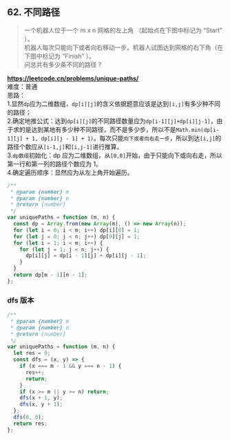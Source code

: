 ## 62. 不同路径

> 一个机器人位于一个 m x n 网格的左上角 （起始点在下图中标记为 “Start” ）。  
> 机器人每次只能向下或者向右移动一步。机器人试图达到网格的右下角（在下图中标记为 “Finish” ）。  
> 问总共有多少条不同的路径？

**https://leetcode.cn/problems/unique-paths/**  
难度：普通  
思路：  
1.显然`dp`应为二维数组，`dp[i][j]`的含义依据题意应该是达到`[i,j]`有多少种不同的路径；  
2.确定地推公式：达到`dp[i][j]`的不同路径数量应为`dp[i-1][j]+dp[i][j-1]`，由于求的是达到某地有多少种不同路径，而不是多少步，所以不是`Math.min(dp[i-1][j] + 1, dp[i][j - 1] + 1)`。每次只能`向下或者向右走一步`，所以到达`[i,j]`的路径个数应从`[i-1,j]`和`[i,j-1]`进行推算。  
3.`dp数组`初始化：dp 应为二维数组，从`[0,0]`开始，由于只能向下或向右走，所以第一行和第一列的路径个数应为 1。  
4.确定遍历顺序：显然应为从左上角开始遍历。

```javascript
/**
 * @param {number} m
 * @param {number} n
 * @return {number}
 */
var uniquePaths = function (m, n) {
  const dp = Array.from(new Array(m), () => new Array(n));
  for (let i = 0; i < m; i++) dp[i][0] = 1;
  for (let j = 0; j < n; j++) dp[0][j] = 1;
  for (let i = 1; i < m; i++) {
    for (let j = 1; j < n; j++) {
      dp[i][j] = dp[i - 1][j] + dp[i][j - 1];
    }
  }
  return dp[m - 1][n - 1];
};
```

### dfs 版本

```javascript
/**
 * @param {number} m
 * @param {number} n
 * @return {number}
 */
var uniquePaths = function (m, n) {
  let res = 0;
  const dfs = (x, y) => {
    if (x === m - 1 && y === n - 1) {
      res++;
      return;
    }
    if (x >= m || y >= n) return;
    dfs(x + 1, y);
    dfs(x, y + 1);
  };
  dfs(0, 0);
  return res;
};
```
